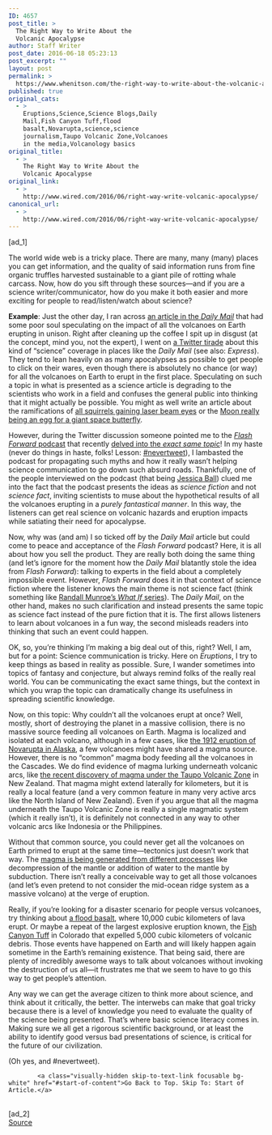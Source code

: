 ```yaml
---
ID: 4657
post_title: >
  The Right Way to Write About the
  Volcanic Apocalypse
author: Staff Writer
post_date: 2016-06-18 05:23:13
post_excerpt: ""
layout: post
permalink: >
  https://www.whenitson.com/the-right-way-to-write-about-the-volcanic-apocalypse/
published: true
original_cats:
  - >
    Eruptions,Science,Science Blogs,Daily
    Mail,Fish Canyon Tuff,flood
    basalt,Novarupta,science,science
    journalism,Taupo Volcanic Zone,Volcanoes
    in the media,Volcanology basics
original_title:
  - >
    The Right Way to Write About the
    Volcanic Apocalypse
original_link:
  - >
    http://www.wired.com/2016/06/right-way-write-volcanic-apocalypse/
canonical_url:
  - >
    http://www.wired.com/2016/06/right-way-write-volcanic-apocalypse/
---
```

 [ad_1]
<br><div id="start-of-content"><p>The world wide web is a tricky place. There are many, many (many) places you can get information, and the quality of said information runs from fine organic truffles harvested sustainable to a giant pile of rotting whale carcass. Now, how do you sift through these sources—and if you are a science writer/communicator, how do you make it both easier and more exciting for people to read/listen/watch about science?</p>
<p><strong>Example</strong>: Just the other day, I ran across <a href="http://www.dailymail.co.uk/sciencetech/article-3642494/What-happen-Earth-s-1-500-volcanoes-erupted-Experts-outline-terrifying-doomsday-scenario.html">an article in the <em>Daily Mail</em></a> that had some poor soul speculating on the impact of all the volcanoes on Earth erupting in unison. Right after cleaning up the coffee I spit up in disgust (at the concept, mind you, not the expert), I went on <a href="https://twitter.com/eruptionsblog/status/743180234212548609">a Twitter tirade</a> about this kind of “science” coverage in places like the <em>Daily Mail </em>(see also: <em>Express</em>). They tend to lean heavily on as many apocalypses as possible to get people to click on their wares, even though there is absolutely no chance (or way) for all the volcanoes on Earth to erupt in the first place. Speculating on such a topic in what is presented as a science article is degrading to the scientists who work in a field and confuses the general public into thinking that it might actually be possible. You might as well write an article about the ramifications of <a href="http://s223.photobucket.com/user/papapablo1/media/Other/radioactive-squirrel1.jpg.html">all squirrels gaining laser beam eyes</a> or the <a href="http://tibs2.threeifbyspace.net/wp-content/uploads/2014/10/DW807_MoonExplodes.jpg">Moon really being an egg for a giant space butterfly</a>.</p>
<p>However, during the Twitter discussion someone pointed me to the <a href="http://www.flashforwardpod.com"><em>Flash Forward</em> podcast</a> that recently <a href="http://www.flashforwardpod.com/2016/06/14/episode-15-kaboom/">delved into the<em> exact same topic</em></a>! In my haste (never do things in haste, folks! Lesson: <a href="https://twitter.com/erikmal/status/492741012805386241">#nevertweet</a>), I lambasted the podcast for propagating such myths and how it really wasn’t helping science communication to go down such absurd roads. Thankfully, one of the people interviewed on the podcast (that being <a href="http://blogs.agu.org/magmacumlaude/">Jessica Ball</a>) clued me into the fact that the podcast presents the ideas as <em>science fiction</em> and not <em>science fact</em>, inviting scientists to muse about the hypothetical results of all the volcanoes erupting in a <em>purely fantastical manner</em>. In this way, the listeners can get real science on volcanic hazards and eruption impacts while satiating their need for apocalypse.</p>
<p>Now, why was (and am) I so ticked off by the <em>Daily Mail </em>article but could come to peace and acceptance of the <em>Flash Forward</em> podcast? Here, it is all about how you sell the product. They are really both doing the same thing (and let’s ignore for the moment how the <em>Daily Mail</em> blatantly stole the idea from <em>Flash Forward</em>): talking to experts in the field about a completely impossible event. However, <em>Flash Forward</em> does it in that context of science fiction where the listener knows the main theme is not science fact (think something like <a href="http://what-if.xkcd.com">Randall Munroe’s <em>What If</em> series</a>). The <em>Daily Mail</em>, on the other hand, makes no such clarification and instead presents the same topic as science fact instead of the pure fiction that it is. The first allows listeners to learn about volcanoes in a fun way, the second misleads readers into thinking that such an event could happen.</p>
<p>OK, so, you’re thinking I’m making a big deal out of this, right? Well, I am, but for a point: Science communication is tricky. Here on <em>Eruptions</em>, I try to keep things as based in reality as possible. Sure, I wander sometimes into topics of fantasy and conjecture, but always remind folks of the really real world. You can be communicating the exact same things, but the context in which you wrap the topic can dramatically change its usefulness in spreading scientific knowledge.</p>
<p>Now, on this topic: Why couldn’t all the volcanoes erupt at once? Well, mostly, short of destroying the planet in a massive collision, there is no massive source feeding all volcanoes on Earth. Magma is localized and isolated at each volcano, although in a few cases, like <a href="http://www.wired.com/2012/06/the-biggest-bang-of-the-20th-century-the-1912-eruption-of-novarupta-in-alaska/">the 1912 eruption of Novarupta in Alaska</a>, a few volcanoes might have shared a magma source. However, there is no “common” magma body feeding all the volcanoes in the Cascades. We do find evidence of magma lurking underneath volcanic arcs, like <a href="http://www.nature.com/news/zombie-volcano-slowly-grows-beneath-new-zealand-1.20023">the recent discovery of magma under the Taupo Volcanic Zone</a> in New Zealand. That magma might extend laterally for kilometers, but it is really a local feature (and a very common feature in many very active arcs like the North Island of New Zealand). Even if you argue that all the magma underneath the Taupo Volcanic Zone is really a single magmatic system (which it really isn’t), it is definitely not connected in any way to other volcanic arcs like Indonesia or the Philippines.</p>
<p>Without that common source, you could never get all the volcanoes on Earth primed to erupt at the same time—tectonics just doesn’t work that way. The <a href="http://www.wired.com/2012/12/why-do-rocks-melt-volcano/">magma is being generated from different processes</a> like decompression of the mantle or addition of water to the mantle by subduction. There isn’t really a conceivable way to get all those volcanoes (and let’s even pretend to not consider the mid-ocean ridge system as a massive volcano) at the verge of eruption.</p>
<p>Really, if you’re looking for a disaster scenario for people versus volcanoes, try thinking about <a href="http://www.wired.com/2013/04/stop-calling-flood-basalt-provinces-a-single-volcano-or-eruption/">a flood basalt</a>, where 10,000 cubic kilometers of lava erupt. Or maybe a repeat of the largest explosive eruption known, the <a href="https://en.wikipedia.org/wiki/Fish_Canyon_Tuff">Fish Canyon Tuff</a> in Colorado that expelled 5,000 cubic kilometers of volcanic debris. Those events have happened on Earth and will likely happen again sometime in the Earth’s remaining existence. That being said, there are plenty of incredibly awesome ways to talk about volcanoes without invoking the destruction of us all—it frustrates me that we seem to have to go this way to get people’s attention.</p>
<p>Any way we can get the average citizen to think more about science, and think about it critically, the better. The interwebs can make that goal tricky because there is a level of knowledge you need to evaluate the quality of the science being presented. That’s where basic science literacy comes in. Making sure we all get a rigorous scientific background, or at least the ability to identify good versus bad presentations of science, is critical for the future of our civilization.</p>
<p>(Oh yes, and #nevertweet).</p>

			<a class="visually-hidden skip-to-text-link focusable bg-white" href="#start-of-content">Go Back to Top. Skip To: Start of Article.</a>

			
</div>
<br>[ad_2]
<br><a href="http://www.wired.com/2016/06/right-way-write-volcanic-apocalypse/">Source </a>